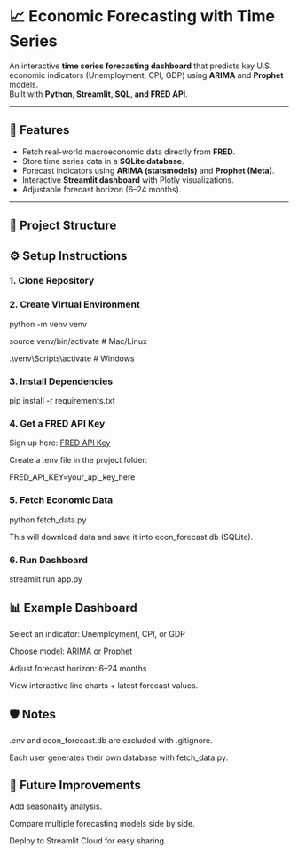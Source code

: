# 📈 Economic Forecasting with Time Series

An interactive **time series forecasting dashboard** that predicts key U.S. economic indicators (Unemployment, CPI, GDP) using **ARIMA** and **Prophet** models.  
Built with **Python, Streamlit, SQL, and FRED API**.

---

## 🚀 Features
- Fetch real-world macroeconomic data directly from **FRED**.
- Store time series data in a **SQLite database**.
- Forecast indicators using **ARIMA (statsmodels)** and **Prophet (Meta)**.
- Interactive **Streamlit dashboard** with Plotly visualizations.
- Adjustable forecast horizon (6–24 months).

---

## 📂 Project Structure

## ⚙️ Setup Instructions

### 1. Clone Repository

### 2. Create Virtual Environment
python -m venv venv

source venv/bin/activate   # Mac/Linux

.\venv\Scripts\activate    # Windows

### 3. Install Dependencies

pip install -r requirements.txt

### 4. Get a FRED API Key

Sign up here: [FRED API Key](https://fred.stlouisfed.org/docs/api/api_key.html?utm_source=chatgpt.com)

Create a .env file in the project folder:

FRED_API_KEY=your_api_key_here

### 5. Fetch Economic Data
python fetch_data.py

This will download data and save it into econ_forecast.db (SQLite).

### 6. Run Dashboard
streamlit run app.py

## 📊 Example Dashboard

Select an indicator: Unemployment, CPI, or GDP

Choose model: ARIMA or Prophet

Adjust forecast horizon: 6–24 months

View interactive line charts + latest forecast values.

## 🛡️ Notes

.env and econ_forecast.db are excluded with .gitignore.

Each user generates their own database with fetch_data.py.

## 🔮 Future Improvements

Add seasonality analysis.

Compare multiple forecasting models side by side.

Deploy to Streamlit Cloud for easy sharing.


